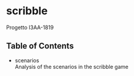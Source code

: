 # scribble
Progetto  I3AA-1819

## Table of Contents

- scenarios  
Analysis of the scenarios in the scribble game
